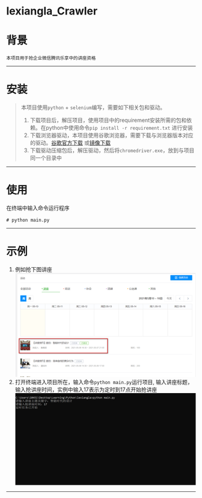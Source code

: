# lexiangla_Crawler  

# 背景   
    本项目用于抢企业微信腾讯乐享中的讲座资格
---  

# 安装  
>本项目使用`python` + `selenium`编写，需要如下相关包和驱动。
> 1. 下载项目后，解压项目，使用项目中的requirement安装所需的包和依赖。在python中使用命令`pip install -r requirement.txt` 进行安装
> 2. 下载浏览器驱动，本项目使用谷歌浏览器，需要下载与浏览器版本对应的驱动。[谷歌官方下载](https://chromedriver.chromium.org/downloads) 或[镜像下载](https://npm.taobao.org/mirrors/chromedriver)
> 3. 下载驱动压缩包后，解压驱动，然后将`chromedriver.exe`，放到与项目同一个目录中
--- 

# 使用  
在终端中输入命令运行程序
```angular2html
# python main.py
```
---  

# 示例  
1. 例如抢下图讲座
![代抢讲座图片](./images/示例1.png)
2. 打开终端进入项目所在，输入命令`python main.py`运行项目, 输入讲座标题，输入抢讲座时间，实例中输入17表示为定时到17点开始抢讲座
![运行图片](./images/示例2.png)  
---  



